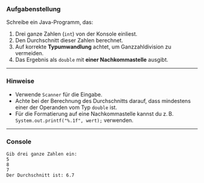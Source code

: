 ### Aufgabenstellung
Schreibe ein Java-Programm, das:

1. Drei ganze Zahlen (`int`) von der Konsole einliest.
2. Den Durchschnitt dieser Zahlen berechnet.
3. Auf korrekte **Typumwandlung** achtet, um Ganzzahldivision zu vermeiden.
4. Das Ergebnis als `double` mit **einer Nachkommastelle** ausgibt.

---

### Hinweise
- Verwende `Scanner` für die Eingabe.
- Achte bei der Berechnung des Durchschnitts darauf, dass mindestens einer der Operanden vom Typ `double` ist.
- Für die Formatierung auf eine Nachkommastelle kannst du z. B. `System.out.printf("%.1f", wert);` verwenden.

---

### Console

```plaintext
Gib drei ganze Zahlen ein:
5
8
7
Der Durchschnitt ist: 6.7
```
